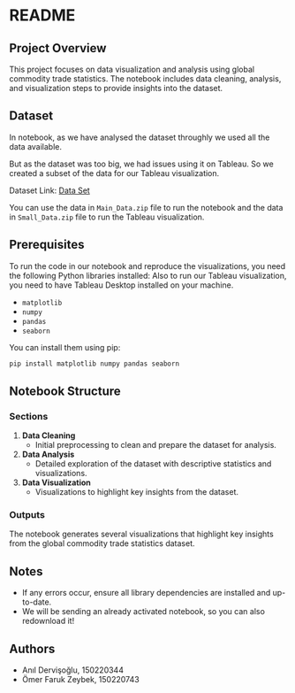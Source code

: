 # README

## Project Overview
This project focuses on data visualization and analysis using global commodity trade statistics. The notebook includes data cleaning, analysis, and visualization steps to provide insights into the dataset.

## Dataset
In notebook, as we have analysed the dataset throughly we used all the data available.

But as the dataset was too big, we had issues using it on Tableau. So we created a subset of the data for our Tableau visualization.

Dataset Link: [Data Set](https://drive.google.com/drive/folders/1rEN1BYq6PagH2HoCFTEmC_6KB8JIovtQ?usp=drive_link)

You can use the data in `Main_Data.zip` file to run the notebook and the data in `Small_Data.zip` file to run the Tableau visualization.

## Prerequisites
To run the code in our notebook and reproduce the visualizations, you need the following Python libraries installed:
Also to run our Tableau visualization, you need to have Tableau Desktop installed on your machine.

- `matplotlib`
- `numpy`
- `pandas`
- `seaborn`

You can install them using pip:
```bash
pip install matplotlib numpy pandas seaborn
```

## Notebook Structure
### Sections
1. **Data Cleaning**
   - Initial preprocessing to clean and prepare the dataset for analysis.
2. **Data Analysis**
   - Detailed exploration of the dataset with descriptive statistics and visualizations.
3. **Data Visualization**
   - Visualizations to highlight key insights from the dataset.

### Outputs
The notebook generates several visualizations that highlight key insights from the global commodity trade statistics dataset.

## Notes
- If any errors occur, ensure all library dependencies are installed and up-to-date.
- We will be sending an already activated notebook, so you can also redownload it!

## Authors
- Anıl Dervişoğlu, 150220344
- Ömer Faruk Zeybek, 150220743
